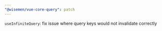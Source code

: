 ```yaml
---
"@wisemen/vue-core-query": patch
---
```


`useInfiniteQuery`: fix issue where query keys would not invalidate correctly
